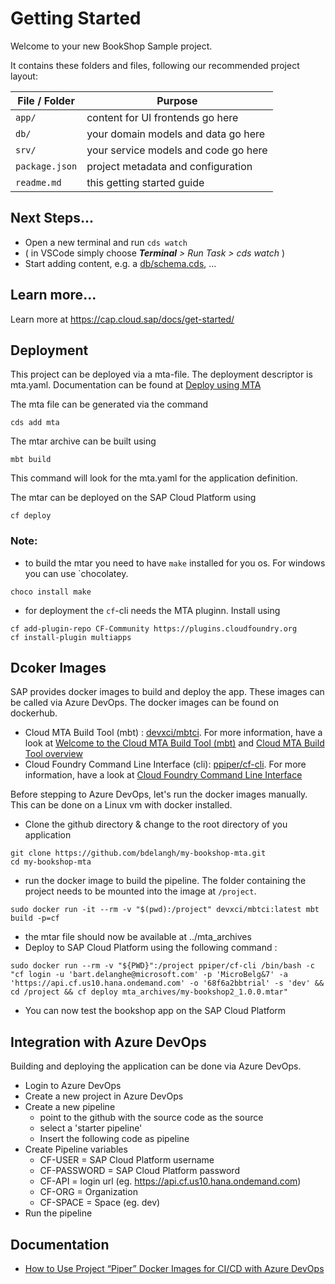# Getting Started

Welcome to your new BookShop Sample project.

It contains these folders and files, following our recommended project layout:

File / Folder | Purpose
---------|----------
`app/` | content for UI frontends go here
`db/` | your domain models and data go here
`srv/` | your service models and code go here
`package.json` | project metadata and configuration
`readme.md` | this getting started guide


## Next Steps...

- Open a new terminal and run  `cds watch`
- ( in VSCode simply choose _**Terminal** > Run Task > cds watch_ )
- Start adding content, e.g. a [db/schema.cds](db/schema.cds), ...


## Learn more...

Learn more at https://cap.cloud.sap/docs/get-started/

## Deployment
This project can be deployed via a mta-file.
The deployment descriptor is mta.yaml.
Documentation can be found at [Deploy using MTA](https://cap.cloud.sap/docs/advanced/deploy-to-cloud#deploy-using-mta)

The mta file can be generated via the command
 ```
 cds add mta
 ```

 The mtar archive can be built using
 ```
 mbt build
 ```
 This command will look for the mta.yaml for the application definition.

 The mtar can be deployed on the SAP Cloud Platform using 
 ```
 cf deploy
 ```

 ### Note:
 * to build the mtar you need to have `make` installed for you os. For windows you can use `chocolatey.
 ```
 choco install make
 ```
 * for deployment the `cf`-cli needs the MTA pluginn. Install using
 ```
 cf add-plugin-repo CF-Community https://plugins.cloudfoundry.org
 cf install-plugin multiapps
 ```

## Dcoker Images
SAP provides docker images to build and deploy the app. These images can be called via Azure DevOps.
The docker images can be found on dockerhub.
<!-- * Deprecated - MTA Builder : [ppiper/mta-archive-builder](https://hub.docker.com/r/ppiper/mta-archive-builder). For more information, have a look at [Multitarget Application Archive Builder](https://github.com/SAP/devops-docker-mta-archive-builder) -->
* Cloud MTA Build Tool (mbt) : [devxci/mbtci](https://hub.docker.com/r/devxci/mbtci). For more information, have a look at [Welcome to the Cloud MTA Build Tool (mbt)](https://sap.github.io/cloud-mta-build-tool/) and [Cloud MTA Build Tool overview](https://github.com/SAP/cloud-mta-build-tool)
* Cloud Foundry Command Line Interface (cli): [ppiper/cf-cli](https://hub.docker.com/r/ppiper/cf-cli). For more information, have a look at [Cloud Foundry Command Line Interface](https://github.com/SAP/devops-docker-cf-cli)

Before stepping to Azure DevOps, let's run the docker images manually. This can be done on a Linux vm with docker installed.
* Clone the github directory & change to the root directory of you application
```
git clone https://github.com/bdelangh/my-bookshop-mta.git
cd my-bookshop-mta
```
* run the docker image to build the pipeline. The folder containing the project needs to be mounted into the image at `/project`.
```
sudo docker run -it --rm -v "$(pwd):/project" devxci/mbtci:latest mbt build -p=cf
```
* the mtar file should now be available at ../mta_archives
* Deploy to SAP Cloud Platform using the following command :
```
sudo docker run --rm -v "${PWD}":/project ppiper/cf-cli /bin/bash -c "cf login -u 'bart.delanghe@microsoft.com' -p 'MicroBelg&7' -a 'https://api.cf.us10.hana.ondemand.com' -o '68f6a2bbtrial' -s 'dev' && cd /project && cf deploy mta_archives/my-bookshop2_1.0.0.mtar"
```
* You can now test the bookshop app on the SAP Cloud Platform

## Integration with Azure DevOps
Building and deploying the application can be done via Azure DevOps. 

* Login to Azure DevOps
* Create a new project in Azure DevOps
* Create a new pipeline
    * point to the github with the source code as the source
    * select a 'starter pipeline'
    * Insert the following code as pipeline
* Create Pipeline variables
    * CF-USER = SAP Cloud Platform username
    * CF-PASSWORD = SAP Cloud Platform password
    * CF-API = login url (eg. https://api.cf.us10.hana.ondemand.com)
    * CF-ORG = Organization 
    * CF-SPACE = Space (eg. dev)
* Run the pipeline


## Documentation
* [How to Use Project “Piper” Docker Images for CI/CD with Azure DevOps](https://blogs.sap.com/2019/10/24/how-to-use-project-piper-docker-images-for-cicd-with-azure-devops/)
